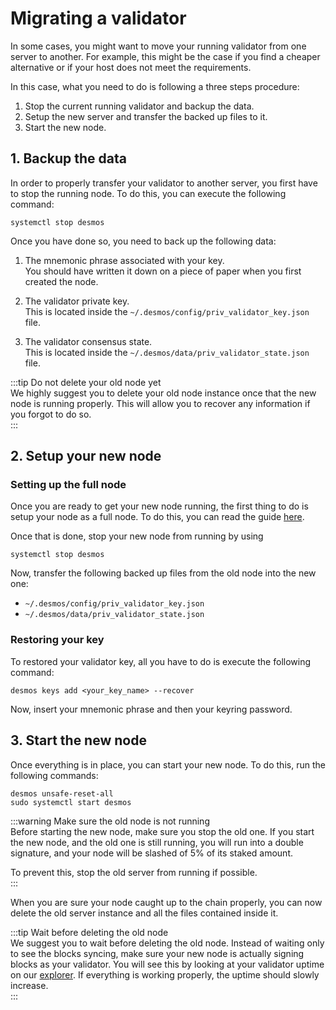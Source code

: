 # Migrating a validator
In some cases, you might want to move your running validator from one server to another. For example, this might be the case if you find a cheaper alternative or if your host does not meet the requirements. 

In this case, what you need to do is following a three steps procedure: 

1. Stop the current running validator and backup the data.
2. Setup the new server and transfer the backed up files to it. 
3. Start the new node.

## 1. Backup the data
In order to properly transfer your validator to another server, you first have to stop the running node. To do this, you can execute the following command: 

```
systemctl stop desmos
```

Once you have done so, you need to back up the following data:

1. The mnemonic phrase associated with your key.  
   You should have written it down on a piece of paper when you first created the node.
   
2. The validator private key.  
   This is located inside the `~/.desmos/config/priv_validator_key.json` file.
   
3. The validator consensus state.  
   This is located inside the `~/.desmos/data/priv_validator_state.json` file.

:::tip Do not delete your old node yet   
We highly suggest you to delete your old node instance once that the new node is running properly. This will allow you to recover any information if you forgot to do so.  
:::

## 2. Setup your new node
### Setting up the full node
Once you are ready to get your new node running, the first thing to do is setup your node as a full node. To do this, you can read the guide [here](../fullnode/setup/overview.md). 

Once that is done, stop your new node from running by using 

```
systemctl stop desmos
```

Now, transfer the following backed up files from the old node into the new one:

- `~/.desmos/config/priv_validator_key.json`
- `~/.desmos/data/priv_validator_state.json`

### Restoring your key
To restored your validator key, all you have to do is execute the following command:

```
desmos keys add <your_key_name> --recover
```

Now, insert your mnemonic phrase and then your keyring password. 

## 3. Start the new node
Once everything is in place, you can start your new node. To do this, run the following commands: 

```
desmos unsafe-reset-all
sudo systemctl start desmos
```

:::warning Make sure the old node is not running  
Before starting the new node, make sure you stop the old one. If you start the new node, and the old one is still running, you will run into a double signature, and your node will be slashed of 5% of its staked amount. 

To prevent this, stop the old server from running if possible.  
::: 

When you are sure your node caught up to the chain properly, you can now delete the old server instance and all the files contained inside it. 

:::tip Wait before deleting the old node  
We suggest you to wait before deleting the old node. Instead of waiting only to see the blocks syncing, make sure your new node is actually signing blocks as your validator. You will see this by looking at your validator uptime on our [explorer](https://morpheus.desmos.network/validators). If everything is working properly, the uptime should slowly increase.  
:::
